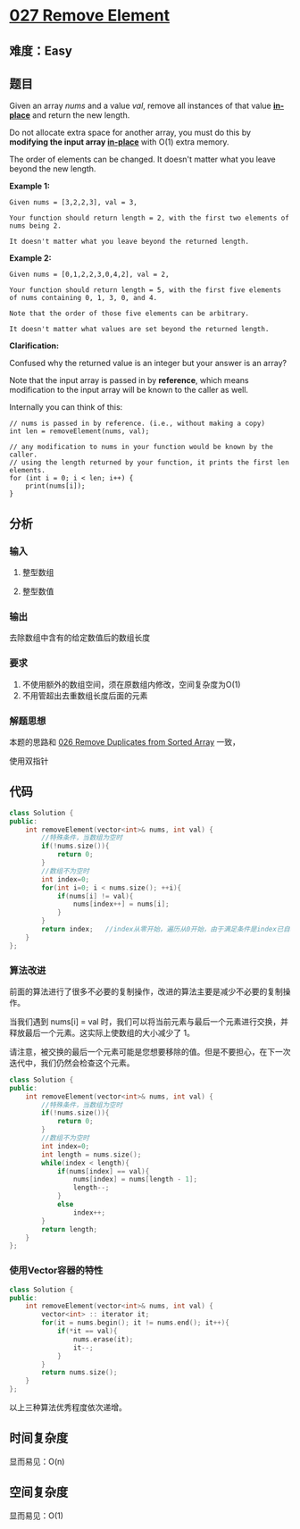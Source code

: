 # [027 Remove Element](https://leetcode.com/problems/remove-element/)

## 难度：Easy

##  题目

Given an array *nums* and a value *val*, remove all instances of that value [**in-place**](https://en.wikipedia.org/wiki/In-place_algorithm) and return the new length.

Do not allocate extra space for another array, you must do this by **modifying the input array [in-place](https://en.wikipedia.org/wiki/In-place_algorithm)** with O(1) extra memory.

The order of elements can be changed. It doesn't matter what you leave beyond the new length.

**Example 1:**

```
Given nums = [3,2,2,3], val = 3,

Your function should return length = 2, with the first two elements of nums being 2.

It doesn't matter what you leave beyond the returned length.
```

**Example 2:**

```
Given nums = [0,1,2,2,3,0,4,2], val = 2,

Your function should return length = 5, with the first five elements of nums containing 0, 1, 3, 0, and 4.

Note that the order of those five elements can be arbitrary.

It doesn't matter what values are set beyond the returned length.
```

**Clarification:**

Confused why the returned value is an integer but your answer is an array?

Note that the input array is passed in by **reference**, which means modification to the input array will be known to the caller as well.

Internally you can think of this:

```
// nums is passed in by reference. (i.e., without making a copy)
int len = removeElement(nums, val);

// any modification to nums in your function would be known by the caller.
// using the length returned by your function, it prints the first len elements.
for (int i = 0; i < len; i++) {
    print(nums[i]);
}
```

## 分析

### 输入

1. 整型数组

2. 整型数值


### 输出

去除数组中含有的给定数值后的数组长度

### 要求

1. 不使用额外的数组空间，须在原数组内修改，空间复杂度为O(1)
2. 不用管超出去重数组长度后面的元素

### 解题思想

本题的思路和 [026 Remove Duplicates from Sorted Array](https://leetcode.com/problems/remove-duplicates-from-sorted-array/) 一致，

使用双指针

## 代码

```C++
class Solution {
public:
    int removeElement(vector<int>& nums, int val) {
        //特殊条件，当数组为空时
        if(!nums.size()){
            return 0;
        }
        //数组不为空时
        int index=0;
        for(int i=0; i < nums.size(); ++i){
            if(nums[i] != val){
                nums[index++] = nums[i];
            }
        }
        return index;	//index从零开始，遍历从0开始，由于满足条件是index已自增1，故直接返回index即可
    }
};
```

### 算法改进

前面的算法进行了很多不必要的复制操作，改进的算法主要是减少不必要的复制操作。

当我们遇到 nums[i] = val 时，我们可以将当前元素与最后一个元素进行交换，并释放最后一个元素。这实际上使数组的大小减少了 1。

请注意，被交换的最后一个元素可能是您想要移除的值。但是不要担心，在下一次迭代中，我们仍然会检查这个元素。

```C++
class Solution {
public:
    int removeElement(vector<int>& nums, int val) {
        //特殊条件，当数组为空时
        if(!nums.size()){
            return 0;
        }
        //数组不为空时
        int index=0;
        int length = nums.size();
        while(index < length){
            if(nums[index] == val){
                nums[index] = nums[length - 1];
                length--;
            }
            else
                index++;
        }
        return length;
    }
};
```

### 使用Vector容器的特性

```C++
class Solution {
public:
    int removeElement(vector<int>& nums, int val) {
        vector<int> :: iterator it;
        for(it = nums.begin(); it != nums.end(); it++){
            if(*it == val){
                nums.erase(it);
                it--;
            }
        }
        return nums.size();
    }
};
```

以上三种算法优秀程度依次递增。

## 时间复杂度

显而易见：O(n)

## 空间复杂度

显而易见：O(1)

